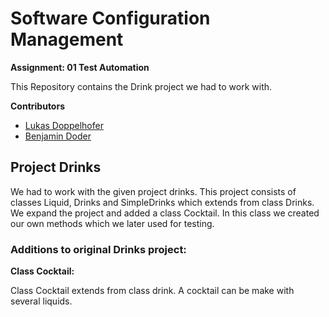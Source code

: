 # Software Configuration Management

**Assignment: 01 Test Automation**

This Repository contains the Drink project we had to work with.

**Contributors**

* [Lukas Doppelhofer](https://github.com/LukasDoppelhofer)
* [Benjamin Doder](https://github.com/BenjaminDoder)

## Project Drinks

We had to work with the given project drinks. This project consists of classes Liquid, Drinks and SimpleDrinks which extends from class Drinks. We expand the project and added a class Cocktail. In this class we created our own methods which we later used for testing. 

### Additions to original Drinks project:

**Class Cocktail:** 

Class Cocktail extends from class drink. A cocktail can be make with several liquids. 


